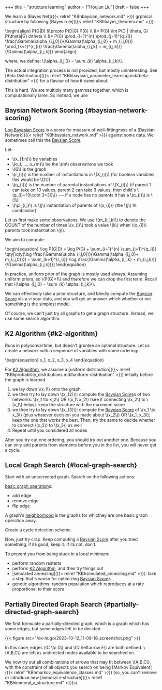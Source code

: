 +++
title = "structure learning"
author = ["Houjun Liu"]
draft = false
+++

We learn a [Bayes Net]({{< relref "KBhbaysian_network.md" >}}) grphical structure by following [Bayes rule]({{< relref "KBhbayes_theorem.md" >}}):

\begin{align}
P(G|D) &\propto P(D|G) P(G)   \\\\
&= P(G) \int P(D | \theta, G) P(\theta|G) d\theta  \\\\
&= P(G) \prod\_{i=1}^{n} \prod\_{j=1}^{q\_{i}} \frac{\Gamma(\alpha\_{i,j,0})}{\Gamma(\alpha\_{i,j,0} + m\_{i,j,0})} \prod\_{k=1}^{r\_{i}} \frac{\Gamma(\alpha\_{i,j,k} + m\_{i,j,k})}{\Gamma(\alpha\_{i,j,k})}
\end{align}

where, we define: \\(\alpha\_{i,j,0} = \sum\_{k} \alpha\_{i,j,k}\\).

The actual integration process is not provided, but mostly uninteresting. See [Beta Distribution]({{< relref "KBhbaysian_parameter_learning.md#beta-distribution" >}}) for a flavour of how it came about.

This is hard. We are multiply many gammas together, which is computationally lame. So instead, we use


## Baysian Network Scoring {#baysian-network-scoring}

[Log Bayesian Score](#baysian-network-scoring) is a score for measure of well-fittingness of a [Baysian Network]({{< relref "KBhbaysian_network.md" >}}) against some data. We sometimes call this the [Baysian Score](#baysian-network-scoring).

Let:

-   \\(x\_{1:n}\\) be variables
-   \\(o\_1, ..., o\_{m}\\) be the \\(m\\) observations we took
-   \\(G\\) is the graph
-   \\(r\_{i}\\) is the number of instantiations in \\(X\_{i}\\) (for boolean variables, this would be \\(2\\))
-   \\(q\_{i}\\) is the number of parental instantiations of \\(X\_{i}\\) (if parent 1 can take on 10 values, parent 2 can take 3 values, then child's \\(q\_{i}=10\cdot 3=30\\)) --- if a node has no parents it has a \\(q\_{i}\\) is \\(1\\)
-   \\(\pi\_{i,j}\\) is \\(j\\) instantiation of parents of \\(x\_{i}\\) (the \\(j\\) th combinator)

Let us first make some observations. We use \\(m\_{i,j,k}\\) to denote the COUNT of the number of times \\(x\_{i}\\) took a value \\(k\\) when \\(x\_{i}\\) parents took instantiation \\(j\\).

We aim to compute:

\begin{equation}
\log P(G|D) = \log P(G) + \sum\_{i=1}^{n} \sum\_{j=1}^{q\_{i}} \qty[\qty(\log \frac{\Gamma(\alpha\_{i,j,0})}{\Gamma(\alpha\_{i,j,0}+ m\_{i,j,0})}) + \sum\_{k=1}^{r\_{i}} \log \frac{\Gamma(\alpha\_{i,j,k} + m\_{i,j,k})}{\Gamma(\alpha\_{i,j,k})}]
\end{equation}

In practice, uniform prior of the graph is mostly used always. Assuming uniform priors, so \\(P(G)=1\\) and therefore we can drop the first term. Recall that \\(\alpha\_{i,j,0} = \sum\_{k} \alpha\_{i,j,k}\\).

We can effectively take a prior structure, and blindly compute the [Baysian Score](#baysian-network-scoring) vis a vi your data, and you will get an answer which whether or not something is the simplest model.

Of course, we can't just try all graphs to get a graph structure. Instead, we use some search algorithm:


## K2 Algorithm {#k2-algorithm}

Runs in polynomial time, but doesn't grantee an optimal structure. Let us create a network with a sequence of variables with some ordering:

\begin{equation}
x\_1, x\_2, x\_3, x\_4
\end{equation}

For [K2 Algorithm](#k2-algorithm), we assume a [uniform distribution]({{< relref "KBhprobability_distributions.md#uniform-distribution" >}}) initially before the graph is learned.

1.  we lay down \\(x\_1\\) onto the graph
2.  we then try to lay down \\(x\_{2}\\): compute the [Baysian Score](#baysian-network-scoring)s of two networks: \\(x\_1 \to x\_2\\) OR \\(x\_1\ x\_2\\) (see if connecting \\(x\_2\\) to \\(x\_1\\) helps). keep the structure with the maximum score
3.  we then try to lay down \\(x\_{3}\\): compute the [Baysian Score](#baysian-network-scoring) of \\(x\_1 \to x\_3\\) (plus whatever decision you made about \\(x\_2\\)) OR \\(x\_1, x\_3\\); keep the one that works the best. Then, try the same to decide whether to connect \\(x\_2\\) to \\(x\_3\\) as well
4.  Repeat until you considered all nodes

After you try out one ordering, you should try out another one. Because you can only add parents from elements before you in the list, you will never get a cycle.


## Local Graph Search {#local-graph-search}

Start with an uncorrected graph. Search on the following actions:

[basic graph operation](#local-graph-search)s:

-   add edge
-   remove edge
-   flip edge

A graph's [neighborhood](#local-graph-search) is the graphs for whicthey are one basic graph operation away.

Create a cycle detection scheme.

Now, just try crap. Keep computing a [Baysian Score](#baysian-network-scoring) after you tried something, if its good, keep it. If its not, don't.

To prevent you from being stuck in a local minimum:

-   perform random restarts
-   perform [K2 Algorithm](#k2-algorithm), and then try things out
-   [simulated annealing]({{< relref "KBhsimulated_annealing.md" >}}): take a step that's worse for optimizing [Baysian Score](#baysian-network-scoring)s
-   genetic algorithms: random population which reproduces at a rate proportional to their score


## Partially Directed Graph Search {#partially-directed-graph-search}

We first formulate a partially-directed graph, which is a graph which has some edges, but some edges left to be decided:

{{< figure src="/ox-hugo/2023-10-12_11-09-18_screenshot.png" >}}

In this case, edges \\(C \to D\\) and \\(D \leftarrow E\\) are both defined. \\(A,B,C\\) are left as undirected nodes available to be searched on.

We now try out all combinations of arrows that may fit between \\(A,B,C\\), with the constraint of all objects you search on being [Markov Equivalent]({{< relref "KBhmarkov_equivalence_classes.md" >}}) (so, you can't remove or introduce new [immoral v-structure]({{< relref "KBhimmoral_v_structure.md" >}})s).
